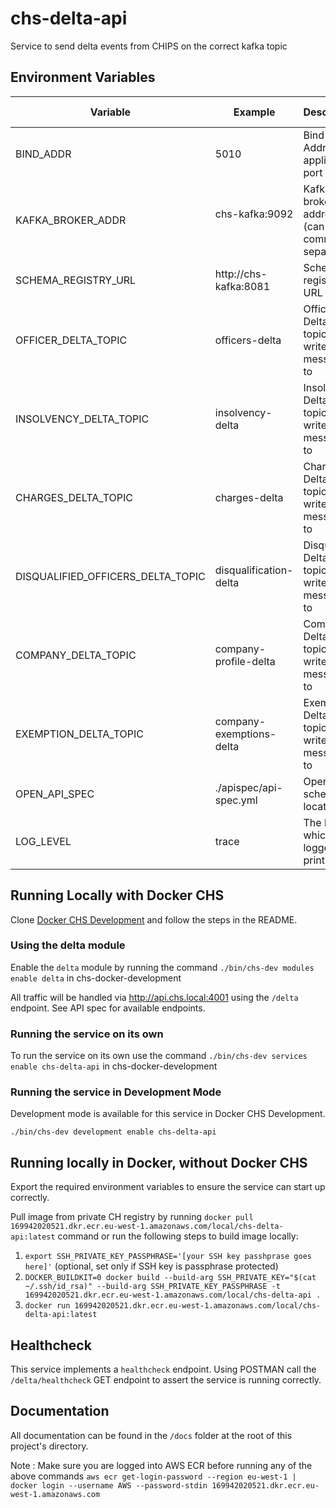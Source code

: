 # chs-delta-api
Service to send delta events from CHIPS on the correct kafka topic

Environment Variables
-----------------

| Variable                          | Example                          | Description                                               |  Required       | Default value |
|-----------------------------------|----------------------------------|-----------------------------------------------------------| --------------- | ------------- |
| BIND_ADDR                         | 5010                             | Bind Address / application port                           | YES             |               |
| KAFKA_BROKER_ADDR                 | chs-kafka:9092                   | Kafka broker address (can be comma separated)             | YES             |               |
| SCHEMA_REGISTRY_URL               | http://chs-kafka:8081            | Schema registry URL                                       | YES             |               |
| OFFICER_DELTA_TOPIC               | officers-delta                   | Officer Delta Kafka topic to write messages to            | YES             |               |
| INSOLVENCY_DELTA_TOPIC            | insolvency-delta                 | Insolvency Delta Kafka topic to write messages to         | YES             |               |
| CHARGES_DELTA_TOPIC               | charges-delta                    | Charges Delta Kafka topic to write messages to            | YES             |               |
| DISQUALIFIED_OFFICERS_DELTA_TOPIC | disqualification-delta           | Disqualified Delta Kafka topic to write messages to       | YES             |               |
| COMPANY_DELTA_TOPIC               | company-profile-delta            | Company Delta Kafka topic to write messages to            | YES             |               |
| EXEMPTION_DELTA_TOPIC             | company-exemptions-delta         | Exemption Delta Kafka topic to write messages to          | YES             |               |
| OPEN_API_SPEC                     | ./apispec/api-spec.yml           | OpenAPI schema location                                   | YES             |               |
| LOG_LEVEL                         | trace                            | The level at which the logger prints                      | NO              | info          |

## Running Locally with Docker CHS
Clone [Docker CHS Development](https://github.com/companieshouse/docker-chs-development) and follow the steps in the README.

### Using the delta module
Enable the `delta` module  by running the command `./bin/chs-dev modules enable delta` in chs-docker-development

All traffic will be handled via http://api.chs.local:4001 using the `/delta` endpoint. See API spec for available endpoints.
### Running the service on its own
To run the service on its own use the command `./bin/chs-dev services enable chs-delta-api` in chs-docker-development

### Running the service in Development Mode
Development mode is available for this service in Docker CHS Development.

`./bin/chs-dev development enable chs-delta-api`

## Running locally in Docker, without Docker CHS
Export the required environment variables to ensure the service can start up correctly.

Pull image from private CH registry by running `docker pull 169942020521.dkr.ecr.eu-west-1.amazonaws.com/local/chs-delta-api:latest` 
command or run the following steps to build image locally:

1. `export SSH_PRIVATE_KEY_PASSPHRASE='[your SSH key passhprase goes here]'` (optional, set only if SSH key is passphrase protected)
2. `DOCKER_BUILDKIT=0 docker build --build-arg SSH_PRIVATE_KEY="$(cat ~/.ssh/id_rsa)" --build-arg SSH_PRIVATE_KEY_PASSPHRASE -t 169942020521.dkr.ecr.eu-west-1.amazonaws.com/local/chs-delta-api .`
3. `docker run 169942020521.dkr.ecr.eu-west-1.amazonaws.com/local/chs-delta-api:latest`

## Healthcheck
This service implements a `healthcheck` endpoint. Using POSTMAN call the `/delta/healthcheck` GET endpoint to assert 
the service is running correctly.

## Documentation
All documentation can be found in the `/docs` folder at the root of this project's directory.

Note : Make sure you are logged into AWS ECR before running any of the above commands
`aws ecr get-login-password --region eu-west-1 | docker login --username AWS --password-stdin 169942020521.dkr.ecr.eu-west-1.amazonaws.com
`
